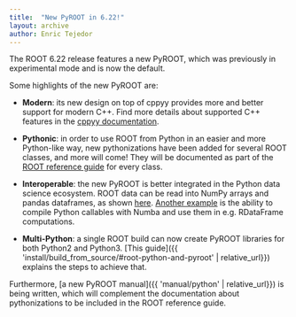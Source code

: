```yaml
---
title:  "New PyROOT in 6.22!"
layout: archive
author: Enric Tejedor
---
```


The ROOT 6.22 release features a new PyROOT, which was previously in experimental mode and is now the
default.

Some highlights of the new PyROOT are:

- **Modern**: its new design on top of cppyy provides more and better support for modern C++. Find more
details about supported C++ features in the [cppyy documentation](https://cppyy.readthedocs.io).

- **Pythonic**: in order to use ROOT from Python in an easier and more Python-like way, new
pythonizations have been added for several ROOT classes, and more will come! They will
be documented as part of the [ROOT reference guide](https://root.cern/doc/master/index.html)
for every class.

- **Interoperable**: the new PyROOT is better integrated in the Python data science ecosystem.
ROOT data can be read into NumPy arrays and pandas dataframes, as shown
[here](https://root.cern/doc/master/df026__AsNumpyArrays_8py.html).
[Another example](https://root.cern/doc/master/pyroot004__NumbaDeclare_8py.html)
is the ability to compile Python callables with Numba and use them in e.g.
RDataFrame computations.

- **Multi-Python**: a single ROOT build can now create PyROOT libraries for both Python2 and Python3.
[This guide]({{ 'install/build_from_source/#root-python-and-pyroot' | relative_url}})
explains the steps to achieve that.

Furthermore, [a new PyROOT manual]({{ 'manual/python' | relative_url}}) is being
written, which will complement the documentation about pythonizations to be included in the
ROOT reference guide.
